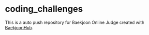 # coding_challenges
This is a auto push repository for Baekjoon Online Judge created with [BaekjoonHub](https://github.com/BaekjoonHub/BaekjoonHub).
